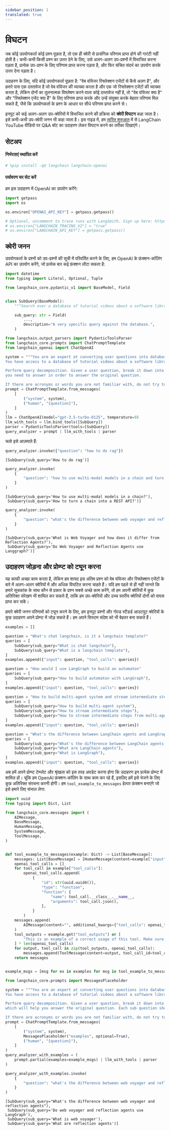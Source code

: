 ```yaml
---
sidebar_position: 1
translated: true
---
```


# विघटन

जब कोई उपयोगकर्ता कोई प्रश्न पूछता है, तो एक ही क्वेरी से प्रासंगिक परिणाम प्राप्त होने की गारंटी नहीं होती है। कभी-कभी किसी प्रश्न का उत्तर देने के लिए, उसे अलग-अलग उप-प्रश्नों में विभाजित करना पड़ता है, प्रत्येक उप-प्रश्न के लिए परिणाम प्राप्त करना पड़ता है, और फिर संचित संदर्भ का उपयोग करके उत्तर देना पड़ता है।

उदाहरण के लिए, यदि कोई उपयोगकर्ता पूछता है: "वेब वॉयेजर रिफ्लेक्शन एजेंटों से कैसे अलग है", और हमारे पास एक दस्तावेज है जो वेब वॉयेजर की व्याख्या करता है और एक जो रिफ्लेक्शन एजेंटों की व्याख्या करता है, लेकिन दोनों का तुलनात्मक विश्लेषण करने वाला कोई दस्तावेज नहीं है, तो "वेब वॉयेजर क्या है" और "रिफ्लेक्शन एजेंट क्या हैं" के लिए परिणाम प्राप्त करके और उन्हें संयुक्त करके बेहतर परिणाम मिल सकते हैं, जैसे कि उपयोगकर्ता के प्रश्न के आधार पर सीधे परिणाम प्राप्त करने से।

इनपुट को कई अलग-अलग उप-क्वेरियों में विभाजित करने की प्रक्रिया को **क्वेरी विघटन** कहा जाता है। इसे कभी-कभी उप-क्वेरी जनन भी कहा जाता है। इस गाइड में, हम [त्वरित शुरुआत](/docs/use_cases/query_analysis/quickstart) में से LangChain YouTube वीडियो पर Q&A बॉट का उदाहरण लेकर विघटन करने का तरीका दिखाएंगे।

## सेटअप

#### निर्भरताएं स्थापित करें

```python
# %pip install -qU langchain langchain-openai
```

#### पर्यावरण चर सेट करें

हम इस उदाहरण में OpenAI का उपयोग करेंगे:

```python
import getpass
import os

os.environ["OPENAI_API_KEY"] = getpass.getpass()

# Optional, uncomment to trace runs with LangSmith. Sign up here: https://smith.langchain.com.
# os.environ["LANGCHAIN_TRACING_V2"] = "true"
# os.environ["LANGCHAIN_API_KEY"] = getpass.getpass()
```

## क्वेरी जनन

उपयोगकर्ता के प्रश्नों को उप-प्रश्नों की सूची में परिवर्तित करने के लिए, हम OpenAI के फ़ंक्शन-कॉलिंग API का उपयोग करेंगे, जो प्रत्येक बार कई फ़ंक्शन लौटा सकता है:

```python
import datetime
from typing import Literal, Optional, Tuple

from langchain_core.pydantic_v1 import BaseModel, Field


class SubQuery(BaseModel):
    """Search over a database of tutorial videos about a software library."""

    sub_query: str = Field(
        ...,
        description="A very specific query against the database.",
    )
```

```python
from langchain.output_parsers import PydanticToolsParser
from langchain_core.prompts import ChatPromptTemplate
from langchain_openai import ChatOpenAI

system = """You are an expert at converting user questions into database queries. \
You have access to a database of tutorial videos about a software library for building LLM-powered applications. \

Perform query decomposition. Given a user question, break it down into distinct sub questions that \
you need to answer in order to answer the original question.

If there are acronyms or words you are not familiar with, do not try to rephrase them."""
prompt = ChatPromptTemplate.from_messages(
    [
        ("system", system),
        ("human", "{question}"),
    ]
)
llm = ChatOpenAI(model="gpt-3.5-turbo-0125", temperature=0)
llm_with_tools = llm.bind_tools([SubQuery])
parser = PydanticToolsParser(tools=[SubQuery])
query_analyzer = prompt | llm_with_tools | parser
```

चलो इसे आज़माते हैं:

```python
query_analyzer.invoke({"question": "how to do rag"})
```

```output
[SubQuery(sub_query='How to do rag')]
```

```python
query_analyzer.invoke(
    {
        "question": "how to use multi-modal models in a chain and turn chain into a rest api"
    }
)
```

```output
[SubQuery(sub_query='How to use multi-modal models in a chain?'),
 SubQuery(sub_query='How to turn a chain into a REST API?')]
```

```python
query_analyzer.invoke(
    {
        "question": "what's the difference between web voyager and reflection agents? do they use langgraph?"
    }
)
```

```output
[SubQuery(sub_query='What is Web Voyager and how does it differ from Reflection Agents?'),
 SubQuery(sub_query='Do Web Voyager and Reflection Agents use Langgraph?')]
```

## उदाहरण जोड़ना और प्रोम्प्ट को ट्यून करना

यह काफी अच्छा काम करता है, लेकिन हम शायद इस अंतिम प्रश्न को वेब वॉयेजर और रिफ्लेक्शन एजेंटों के बारे में अलग-अलग क्वेरियों में और अधिक विघटित करना चाहते हैं। यदि हम पहले से ही नहीं जानते कि हमारे सूचकांक के साथ कौन से प्रकार के प्रश्न सबसे अच्छे काम करेंगे, तो हम अपनी क्वेरियों में कुछ अतिरिक्त संरेखण भी शामिल कर सकते हैं, ताकि हम उप-क्वेरियों और उच्च स्तरीय क्वेरियों दोनों को वापस प्राप्त कर सकें।

हमारे क्वेरी जनन परिणामों को ट्यून करने के लिए, हम इनपुट प्रश्नों और गोल्ड स्टैंडर्ड आउटपुट क्वेरियों के कुछ उदाहरण अपने प्रोम्प्ट में जोड़ सकते हैं। हम अपने सिस्टम संदेश को भी बेहतर बना सकते हैं।

```python
examples = []
```

```python
question = "What's chat langchain, is it a langchain template?"
queries = [
    SubQuery(sub_query="What is chat langchain"),
    SubQuery(sub_query="What is a langchain template"),
]
examples.append({"input": question, "tool_calls": queries})
```

```python
question = "How would I use LangGraph to build an automaton"
queries = [
    SubQuery(sub_query="How to build automaton with LangGraph"),
]
examples.append({"input": question, "tool_calls": queries})
```

```python
question = "How to build multi-agent system and stream intermediate steps from it"
queries = [
    SubQuery(sub_query="How to build multi-agent system"),
    SubQuery(sub_query="How to stream intermediate steps"),
    SubQuery(sub_query="How to stream intermediate steps from multi-agent system"),
]
examples.append({"input": question, "tool_calls": queries})
```

```python
question = "What's the difference between LangChain agents and LangGraph?"
queries = [
    SubQuery(sub_query="What's the difference between LangChain agents and LangGraph?"),
    SubQuery(sub_query="What are LangChain agents"),
    SubQuery(sub_query="What is LangGraph"),
]
examples.append({"input": question, "tool_calls": queries})
```

अब हमें अपने प्रोम्प्ट टेम्प्लेट और श्रृंखला को इस तरह अपडेट करना होगा कि उदाहरण इन प्रत्येक प्रोम्प्ट में शामिल हों। चूंकि हम OpenAI फ़ंक्शन-कॉलिंग के साथ काम कर रहे हैं, इसलिए हमें इसे भेजने के लिए कुछ अतिरिक्त संरचना करनी होगी। हम `tool_example_to_messages` हेल्पर फ़ंक्शन बनाएंगे जो इसे हमारे लिए संभाल लेगा:

```python
import uuid
from typing import Dict, List

from langchain_core.messages import (
    AIMessage,
    BaseMessage,
    HumanMessage,
    SystemMessage,
    ToolMessage,
)


def tool_example_to_messages(example: Dict) -> List[BaseMessage]:
    messages: List[BaseMessage] = [HumanMessage(content=example["input"])]
    openai_tool_calls = []
    for tool_call in example["tool_calls"]:
        openai_tool_calls.append(
            {
                "id": str(uuid.uuid4()),
                "type": "function",
                "function": {
                    "name": tool_call.__class__.__name__,
                    "arguments": tool_call.json(),
                },
            }
        )
    messages.append(
        AIMessage(content="", additional_kwargs={"tool_calls": openai_tool_calls})
    )
    tool_outputs = example.get("tool_outputs") or [
        "This is an example of a correct usage of this tool. Make sure to continue using the tool this way."
    ] * len(openai_tool_calls)
    for output, tool_call in zip(tool_outputs, openai_tool_calls):
        messages.append(ToolMessage(content=output, tool_call_id=tool_call["id"]))
    return messages


example_msgs = [msg for ex in examples for msg in tool_example_to_messages(ex)]
```

```python
from langchain_core.prompts import MessagesPlaceholder

system = """You are an expert at converting user questions into database queries. \
You have access to a database of tutorial videos about a software library for building LLM-powered applications. \

Perform query decomposition. Given a user question, break it down into the most specific sub questions you can \
which will help you answer the original question. Each sub question should be about a single concept/fact/idea.

If there are acronyms or words you are not familiar with, do not try to rephrase them."""
prompt = ChatPromptTemplate.from_messages(
    [
        ("system", system),
        MessagesPlaceholder("examples", optional=True),
        ("human", "{question}"),
    ]
)
query_analyzer_with_examples = (
    prompt.partial(examples=example_msgs) | llm_with_tools | parser
)
```

```python
query_analyzer_with_examples.invoke(
    {
        "question": "what's the difference between web voyager and reflection agents? do they use langgraph?"
    }
)
```

```output
[SubQuery(sub_query="What's the difference between web voyager and reflection agents"),
 SubQuery(sub_query='Do web voyager and reflection agents use LangGraph'),
 SubQuery(sub_query='What is web voyager'),
 SubQuery(sub_query='What are reflection agents')]
```
